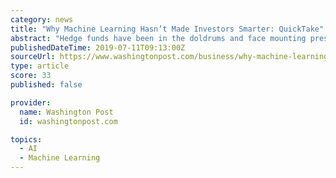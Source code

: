 ```yaml
---
category: news
title: "Why Machine Learning Hasn’t Made Investors Smarter: QuickTake"
abstract: "Hedge funds have been in the doldrums and face mounting pressure to justify their fees. Will artificial intelligence come to the rescue? A growing number of hedge funds are putting money behind the idea that a branch of AI called machine learning could ..."
publishedDateTime: 2019-07-11T09:13:00Z
sourceUrl: https://www.washingtonpost.com/business/why-machine-learning-hasnt-made-investors-smarter-quicktake/2019/07/11/0a274d14-a3bb-11e9-a767-d7ab84aef3e9_story.html
type: article
score: 33
published: false

provider:
  name: Washington Post
  id: washingtonpost.com

topics:
  - AI
  - Machine Learning
---
```

